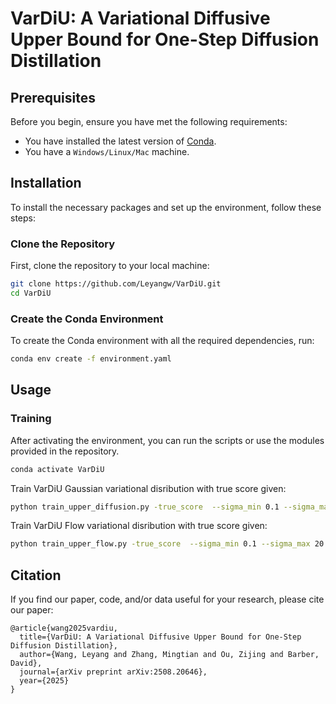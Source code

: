 # VarDiU: A Variational Diffusive Upper Bound for One-Step Diffusion Distillation

## Prerequisites

Before you begin, ensure you have met the following requirements:
* You have installed the latest version of [Conda](https://docs.conda.io/projects/conda/en/latest/user-guide/install/index.html).
* You have a `Windows/Linux/Mac` machine.

## Installation

To install the necessary packages and set up the environment, follow these steps:

### Clone the Repository

First, clone the repository to your local machine:

```bash
git clone https://github.com/Leyangw/VarDiU.git
cd VarDiU
```

### Create the Conda Environment

To create the Conda environment with all the required dependencies, run:

```bash
conda env create -f environment.yaml
```

## Usage


### Training
After activating the environment, you can run the scripts or use the modules provided in the repository. 
```bash
conda activate VarDiU
```

Train VarDiU Gaussian variational disribution with true score given:

```bash
python train_upper_diffusion.py -true_score  --sigma_min 0.1 --sigma_max 20 --power 2.0 --device cuda:0 --weight sigma2 --seed 0
```

Train VarDiU Flow variational disribution with true score given:

```bash
python train_upper_flow.py -true_score  --sigma_min 0.1 --sigma_max 20 --power 2.0 --device cuda:0 --weight sigma2 --seed 0 --flow_type NSF --flow_length 4
```


## Citation

If you find our paper, code, and/or data useful for your research, please cite our paper:

```
@article{wang2025vardiu,
  title={VarDiU: A Variational Diffusive Upper Bound for One-Step Diffusion Distillation},
  author={Wang, Leyang and Zhang, Mingtian and Ou, Zijing and Barber, David},
  journal={arXiv preprint arXiv:2508.20646},
  year={2025}
}
```